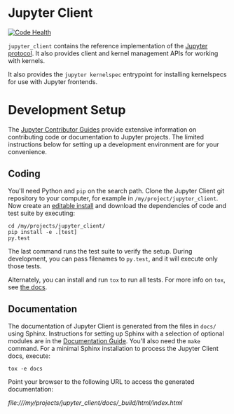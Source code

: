 # Jupyter Client

[![Code Health](https://landscape.io/github/jupyter/jupyter_client/master/landscape.svg?style=flat)](https://landscape.io/github/jupyter/jupyter_client/master)


`jupyter_client` contains the reference implementation of the [Jupyter protocol][].
It also provides client and kernel management APIs for working with kernels.

It also provides the `jupyter kernelspec` entrypoint
for installing kernelspecs for use with Jupyter frontends.

[Jupyter protocol]: https://jupyter-client.readthedocs.io/en/latest/messaging.html


# Development Setup

The [Jupyter Contributor Guides](http://jupyter.readthedocs.io/en/latest/contributor/content-contributor.html) provide extensive information on contributing code or documentation to Jupyter projects. The limited instructions below for setting up a development environment are for your convenience.

## Coding

You'll need Python and `pip` on the search path. Clone the Jupyter Client git repository to your computer, for example in `/my/project/jupyter_client`.
Now create an [editable install](https://pip.pypa.io/en/stable/reference/pip_install/#editable-installs)
and download the dependencies of code and test suite by executing:

    cd /my/projects/jupyter_client/
    pip install -e .[test]
    py.test

The last command runs the test suite to verify the setup. During development,
you can pass filenames to `py.test`, and it will execute only those tests.

Alternately, you can install and run `tox` to run all tests. For more info on
`tox`, see [the docs](https://tox.readthedocs.io/en/latest/).

## Documentation

The documentation of Jupyter Client is generated from the files in `docs/` using Sphinx. Instructions for setting up Sphinx with a selection of optional modules are in the [Documentation Guide](http://jupyter.readthedocs.io/en/latest/contrib_docs/index.html). You'll also need the `make` command.
For a minimal Sphinx installation to process the Jupyter Client docs, execute:

    tox -e docs

Point your browser to the following URL to access the generated documentation:

_file:///my/projects/jupyter\_client/docs/\_build/html/index.html_

